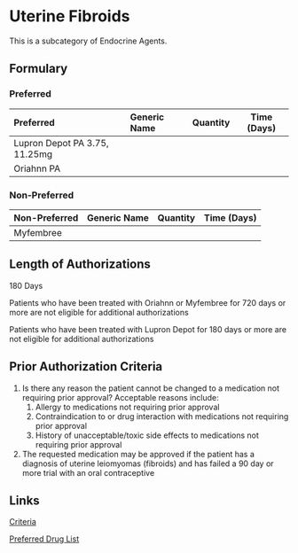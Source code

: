 # Uterine Fibroids

This is a subcategory of Endocrine Agents.

## Formulary

### Preferred

| Preferred                     | Generic Name | Quantity | Time (Days) |
| :---------------------------- | :----------- | :------: | :---------: |
| Lupron Depot PA 3.75, 11.25mg |              |          |             |
| Oriahnn PA                    |              |          |             |

### Non-Preferred

| Non-Preferred | Generic Name | Quantity | Time (Days) |
| :------------ | :----------- | :------: | :---------: |
| Myfembree     |              |          |             |

## Length of Authorizations

180 Days

Patients who have been treated with Oriahnn or Myfembree for 720 days or more are not eligible for additional authorizations

Patients who have been treated with Lupron Depot for 180 days or more are not eligible for additional authorizations

## Prior Authorization Criteria

1.  Is there any reason the patient cannot be changed to a medication not requiring prior approval? Acceptable reasons include:
    1.  Allergy to medications not requiring prior approval
    2.  Contraindication to or drug interaction with medications not requiring prior approval
    3.  History of unacceptable/toxic side effects to medications not requiring prior approval
2.  The requested medication may be approved if the patient has a diagnosis of uterine leiomyomas (fibroids) and has failed a 90 day or more trial with an oral contraceptive

## Links

[Criteria](https://pharmacy.medicaid.ohio.gov/sites/default/files/20221001_UPDL_Criteria_APPROVED.pdf#page=59)

[Preferred Drug List](https://pharmacy.medicaid.ohio.gov/sites/default/files/20221001_UPDL_APPROVED_.pdf#page=22)
